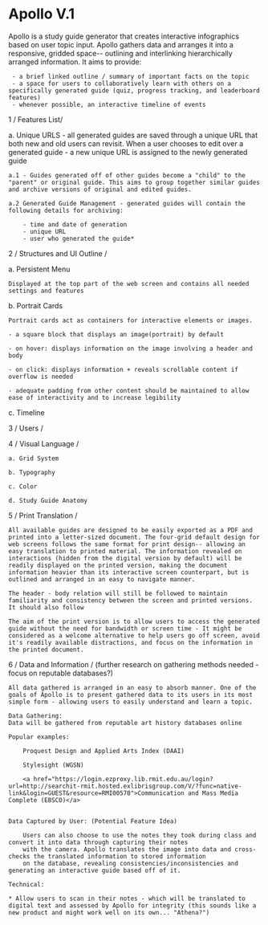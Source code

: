 # Apollo V.1

Apollo is a study guide generator that creates interactive infographics based on user topic input. Apollo gathers data and arranges it into a responsive, gridded space-- outlining and interlinking hierarchically arranged information. It aims to provide:

	 - a brief linked outline / summary of important facts on the topic
	 - a space for users to collaboratively learn with others on a specifically generated guide (quiz, progress tracking, and leaderboard features)
	 - whenever possible, an interactive timeline of events

1 / Features List/

a. Unique URLS - all generated guides are saved through a unique URL that both new and old users can revisit. When a user chooses to edit over a generated guide - a new unique URL is assigned to the newly generated guide 

	a.1 - Guides generated off of other guides become a "child" to the "parent" or original guide. This aims to group together similar guides and archive versions of original and edited guides.
	
	a.2 Generated Guide Management - generated guides will contain the following details for archiving:
	
		- time and date of generation
		- unique URL
		- user who generated the guide*

2 / Structures and UI Outline / 

a. Persistent Menu

	Displayed at the top part of the web screen and contains all needed settings and features

b. Portrait Cards

	Portrait cards act as containers for interactive elements or images.
	
	- a square block that displays an image(portrait) by default

	- on hover: displays information on the image involving a header and body

	- on click: displays information + reveals scrollable content if overflow is needed
	
	- adequate padding from other content should be maintained to allow ease of interactivity and to increase legibility
    
c. Timeline

3 / Users /

4 / Visual Language /

	a. Grid System
	
	b. Typography
	
	c. Color
	
	d. Study Guide Anatomy
	
5 / Print Translation /

	All available guides are designed to be easily exported as a PDF and printed into a letter-sized document. The four-grid default design for web screens follows the same format for print design-- allowing an easy translation to printed material. The information revealed on interactions (hidden from the digital version by default) will be readily displayed on the printed version, making the document information heavier than its interactive screen counterpart, but is outlined and arranged in an easy to navigate manner.
	
	The header - body relation will still be followed to maintain familiarity and consistency between the screen and printed versions. It should also follow 
	
	The aim of the print version is to allow users to access the generated guide without the need for bandwidth or screen time - It might be considered as a welcome alternative to help users go off screen, avoid it's readily available distractions, and focus on the information in the printed document.
	
6 / Data and Information / (further research on gathering methods needed -focus on reputable databases?)

	All data gathered is arranged in an easy to absorb manner. One of the goals of Apollo is to present gathered data to its users in its most simple form - allowing users to easily understand and learn a topic.
	
	Data Gathering:
	Data will be gathered from reputable art history databases online
	
	Popular examples:
	
		Proquest Design and Applied Arts Index (DAAI)
		
		Stylesight (WGSN)
		
		<a href="https://login.ezproxy.lib.rmit.edu.au/login?url=http://searchit-rmit.hosted.exlibrisgroup.com/V/?func=native-link&login=GUEST&resource=RMI00570">Communication and Mass Media Complete (EBSCO)</a>
		
	
	Data Captured by User: (Potential Feature Idea)
	
		Users can also choose to use the notes they took during class and convert it into data through capturing their notes
		with the camera. Apollo translates the image into data and cross-checks the translated information to stored information
		on the database, revealing consistencies/inconsistencies and generating an interactive guide based off of it.
	
	Technical:
	
	* Allow users to scan in their notes - which will be translated to digital text and assessed by Apollo for integrity (this sounds like a new product and might work well on its own... "Athena?")
